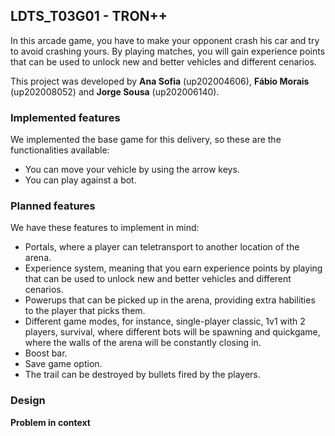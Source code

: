 ## LDTS_T03G01 - TRON++

In this arcade game, you have to make your opponent crash his car and try to avoid crashing yours. By playing matches, you will gain experience points that can be used to unlock new and better vehicles and different cenarios.

This project was developed by **Ana Sofia** (up202004606), **Fábio Morais** (up202008052) and **Jorge Sousa** (up202006140).

### Implemented features

We implemented the base game for this delivery, so these are the functionalities available:

- You can move your vehicle by using the arrow keys.
- You can play against a bot.

### Planned features

We have these features to implement in mind:

- Portals, where a player can teletransport to another location of the arena.
- Experience system, meaning that you earn experience points by playing that can be used to unlock new and better vehicles and different cenarios.
- Powerups that can be picked up in the arena, providing extra habilities to the player that picks them.
- Different game modes, for instance, single-player classic, 1v1 with 2 players, survival, where different bots will be spawning and quickgame, where the walls of the arena will be constantly closing in.
- Boost bar.
- Save game option.
- The trail can be destroyed by bullets fired by the players.

### Design

**Problem in context**

